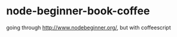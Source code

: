 node-beginner-book-coffee
=========================

going through http://www.nodebeginner.org/, but with coffeescript